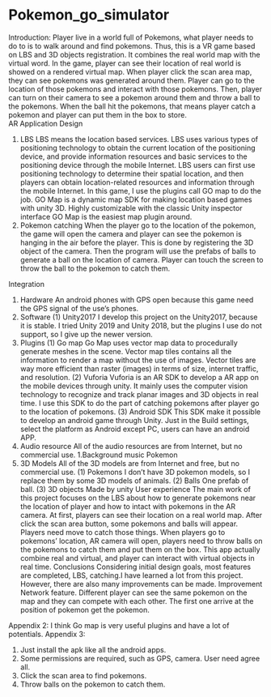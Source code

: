 # Pokemon_go_simulator

Introduction:
Player live in a world full of Pokemons, what player needs to do to is to walk around and find pokemons. Thus, this is a VR game based on LBS and 3D objects registration. It combines the real world map with the virtual word. In the game, player can see their location of real world is showed on a rendered virtual map. When player click the scan area map, they can see pokemons was generated around them. Player can go to the location of those pokemons and interact with those pokemons. Then, player can turn on their camera to see a pokemon around them and throw a ball to the pokemons. When the ball hit the pokemons, that means player catch a pokemon and player can put them in the box to store.  
AR Application Design
1.	LBS
LBS means the location based services. LBS uses various types of positioning technology to obtain the current location of the positioning device, and provide information resources and basic services to the positioning device through the mobile Internet. LBS users can first use positioning technology to determine their spatial location, and then players can obtain location-related resources and information through the mobile Internet. In this game, I use the plugins call GO map to do the job. GO Map is a dynamic map SDK for making location based games with unity 3D. Highly customizable with the classic Unity inspector interface GO Map is the easiest map plugin around.
2.	  Pokemon catching
When the player go to the location of the pokemon, the game will open the camera  and player can see the pokemon is hanging in the air before the player. This is done by registering the 3D object of the camera. Then the program will use the prefabs of balls to generate a ball on the location of camera. Player can touch the screen to throw the ball to the pokemon to catch them.

Integration
1.	Hardware
An android phones with GPS open because this game need the GPS signal of the use’s phones. 
2.	Software
(1)	Unity2017
I develop this project on the Unity2017, because it is stable. I tried Unity 2019 and Unity 2018, but the plugins I use do not support, so I give up the newer version.
3.	Plugins
(1)	Go map
Go Map uses vector map data to procedurally generate meshes in the scene. Vector map tiles contains all the information to render a map without the use of images. Vector tiles are way more efficient than raster (images) in terms of size, internet traffic, and resolution.
(2)	Vuforia
Vuforia is an AR SDK to develop a AR app on the mobile devices through unity. It mainly uses the computer vision technology to recognize and track planar images and 3D objects in real time. I use this SDK to do the part of catching pokemons after player go to the location of pokemons.
(3)	Android SDK
This SDK make it possible to develop an android game through Unity. Just in the Build settings, select the platform as Android except PC, users can have an android APP.
4.	Audio resource
All of the audio resources are from Internet, but no commercial use. 
1.Background music 
Pokemon
5.	3D Models
All of the 3D models are from Internet and free, but no commercial use. 
(1)	Pokemons
I don’t have 3D pokemon models, so I replace them by some 3D models of animals.
(2)	Balls
One prefab of ball.
(3)	3D objects
Made by unity
User experience
The main work of this project focuses on the LBS about how to generate pokemons near the location of player and how to intact with pokemons in the AR camera. 
At first, players can see their location on a real world map. After click the scan area button, some pokemons and balls will appear. Players need move to catch those things. When players go to pokemons’ location, AR camera will open, players need to throw balls on the pokemons to catch them and put them on the box. 
This app actually combine real and virtual, and player can interact with virtual objects in real time.
Conclusions
Considering initial design goals, most features are completed, LBS, catching.I have learned a lot from this project. However, there are also many improvements can be made.
Improvement
Network feature. Different player can see the same pokemon on the map and they can compete with each other. The first one arrive at the position of pokemon get the pokemon.

Appendix 2:
I think Go map is very useful plugins and have a lot of potentials.
Appendix 3:
1.	Just install the apk like all the android apps.
2.	Some permissions are required, such as GPS, camera. User need agree all.
3.	Click the scan area to find pokemons.
4.	Throw balls on the pokemon to catch them. 
